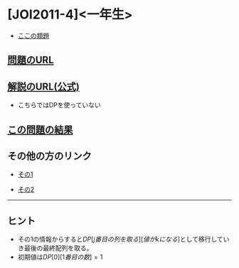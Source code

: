 # \[JOI2011-4\]\<一年生\>

* [ここの類題](https://qiita.com/drken/items/dc53c683d6de8aeacf5a#d-%E5%95%8F%E9%A1%8C---knapsack-1)

## [問題のURL](https://atcoder.jp/contests/joi2011yo/tasks/joi2011yo_d)

## [解説のURL(公式)](https://www.ioi-jp.org/joi/2010/2011-yo-prob_and_sol/2011-yo-t4/review/2011-yo-t4-review.html)

* こちらではDPを使っていない

## [この問題の結果](https://atcoder.jp/contests/joi2011yo/submissions?f.Task=joi2011yo_d&f.LanguageName=C%2B%2B&f.Status=AC&f.User=)

## その他の方のリンク

* [その1](https://kakedashi-engineer.appspot.com/2020/06/08/joi2011yod/)

* [その2](https://neguse-atama.hatenablog.com/entry/2021/10/23/084206)

<!---- 「問題の結果の見方」
 PROBLEMS→問題番号一覧→回答者数→accepted＋言語をセレクトする 
 ---->

-----

## ヒント

* その1の情報からすると$DP[j番目の列を取る][値がkになる]$として移行していき最後の最終配列を取る。
* 初期値は$DP[0][1番目の数]=1$

<!----
X
---->
